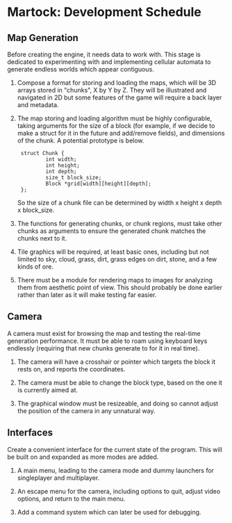 Martock: Development Schedule
================================================================================

Map Generation
--------------------------------------------------------------------------------
Before creating the engine, it needs data to work with. This stage is dedicated
to experimenting with and implementing cellular automata to generate endless
worlds which appear contiguous.

1. Compose a format for storing and loading the maps, which will be 3D arrays
   stored in "chunks", X by Y by Z. They will be illustrated and navigated in 2D
   but some features of the game will require a back layer and metadata.

2. The map storing and loading algorithm must be highly configurable, taking
   arguments for the size of a block (for example, if we decide to make a struct
   for it in the future and add/remove fields), and dimensions of the chunk. A
   potential prototype is below.

        struct Chunk {
                int width;
                int height;
                int depth;
                size_t block_size;
                Block *grid[width][height][depth];
        };
    
   So the size of a chunk file can be determined by width x height x depth x
   block_size.

3. The functions for generating chunks, or chunk regions, must take other chunks
   as arguments to ensure the generated chunk matches the chunks next to it.

4. Tile graphics will be required, at least basic ones, including but not
   limited to sky, cloud, grass, dirt, grass edges on dirt, stone, and a few
   kinds of ore.

5. There must be a module for rendering maps to images for analyzing them from
   aesthetic point of view. This should probably be done earlier rather than
   later as it will make testing far easier.

Camera
--------------------------------------------------------------------------------
A camera must exist for browsing the map and testing the real-time generation
performance. It must be able to roam using keyboard keys endlessly (requiring
that new chunks generate to for it in real time).

1. The camera will have a crosshair or pointer which targets the block it rests
   on, and reports the coordinates.

2. The camera must be able to change the block type, based on the one it is
   currently aimed at.

3. The graphical window must be resizeable, and doing so cannot adjust the
   position of the camera in any unnatural way.

Interfaces
--------------------------------------------------------------------------------
Create a convenient interface for the current state of the program. This will be
built on and expanded as more modes are added.

1. A main menu, leading to the camera mode and dummy launchers for singleplayer
   and multiplayer.

2. An escape menu for the camera, including options to quit, adjust video
   options, and return to the main menu.

3. Add a command system which can later be used for debugging.
